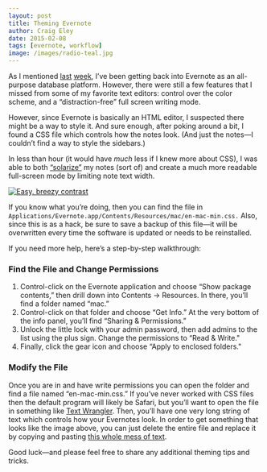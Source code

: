 ```yaml
---  
layout: post 
title: Theming Evernote
author: Craig Eley 
date: 2015-02-08
tags: [evernote, workflow]
image: /images/radio-teal.jpg
---
```


As I mentioned [last](http://craigeley.com/02-02-2015/writing-evernote-markdown) [week](http://craigeley.com/02-03-2015/evernote-markdown-update), I’ve been getting back into Evernote as an all-purpose database platform. However, there were still a few features that I missed from some of my favorite text editors: control over the color scheme, and a “distraction-free” full screen writing mode.

However, since Evernote is basically an HTML editor, I suspected there might be a way to style it. And sure enough, after poking around a bit, I found a CSS file which controls how the notes look. (And just the notes—I couldn’t find a way to style the sidebars.)

In less than hour (it would have *much* less if I knew more about CSS), I was able to both [“solarize”](http://ethanschoonover.com/solarized) my notes (sort of) and create a much more readable full-screen mode by limiting note text width.

[![Easy, breezy contrast](http://d.pr/i/12Gg8+)](http://d.pr/i/12Gg8)

If you know what you’re doing, then you can find the file in `Applications/Evernote.app/Contents/Resources/mac/en-mac-min.css.` Also, since this is as a hack, be sure to save a backup of this file—it will be overwritten every time the software is updated or needs to be reinstalled.

If you need more help, here’s a step-by-step walkthrough:

### Find the File and Change Permissions
1. Control-click on the Evernote application and choose “Show package contents,” then drill down into Contents -> Resources. In there, you’ll find a folder named “mac.”
2. Control-click on that folder and choose “Get Info.” At the very bottom of the info panel, you’ll find “Sharing & Permissions.”
3. Unlock the little lock with your admin password, then add admins to the list using the plus sign. Change the permissions to “Read & Write."
4. Finally, click the gear icon and choose “Apply to enclosed folders."

### Modify the File
Once you are in and have write permissions you can open the folder and find a file named “en-mac-min.css.” If you’ve never worked with CSS files then the default program will likely be Safari, but you’ll want to open the file in something like [Text Wrangler](http://www.barebones.com/products/textwrangler/). Then, you’ll have one very long string of text which controls how your Evernotes look. In order to get something that looks like the image above, you can just delete the entire file and replace it by copying and pasting [this whole mess of text](http://d.pr/n/12mKl+).

Good luck—and please feel free to share any additional theming tips and tricks.

